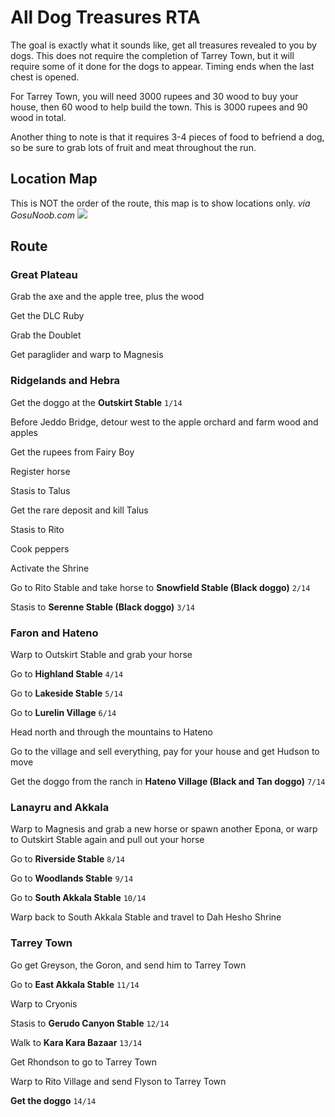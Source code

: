 # All Dog Treasures RTA

The goal is exactly what it sounds like, get all treasures revealed to you by dogs. This does not require the completion of Tarrey Town, but it will require some of it done for the dogs to appear. Timing ends when the last chest is opened.

For Tarrey Town, you will need 3000 rupees and 30 wood to buy your house, then 60 wood to help build the town. This is 3000 rupees and 90 wood in total.

Another thing to note is that it requires 3-4 pieces of food to befriend a dog, so be sure to grab lots of fruit and meat throughout the run.

## Location Map

This is NOT the order of the route, this map is to show locations only. *via GosuNoob.com*
![](http://static.gosunoob.com/img/1/2017/03/dog-treasure-locations-map-zelda-botw-1024x804.jpg)

## Route

### Great Plateau

Grab the axe and the apple tree, plus the wood

Get the DLC Ruby

Grab the Doublet

Get paraglider and warp to Magnesis

### Ridgelands and Hebra

Get the doggo at the **Outskirt Stable** `1/14`

Before Jeddo Bridge, detour west to the apple orchard and farm wood and apples

Get the rupees from Fairy Boy

Register horse

Stasis to Talus

Get the rare deposit and kill Talus

Stasis to Rito

Cook peppers

Activate the Shrine

Go to Rito Stable and take horse to **Snowfield Stable (Black doggo)** `2/14`

Stasis to **Serenne Stable (Black doggo)** `3/14`

### Faron and Hateno

Warp to Outskirt Stable and grab your horse

Go to **Highland Stable** `4/14`

Go to **Lakeside Stable** `5/14`

Go to **Lurelin Village** `6/14`

Head north and through the mountains to Hateno

Go to the village and sell everything, pay for your house and get Hudson to move

Get the doggo from the ranch in **Hateno Village (Black and Tan doggo)** `7/14`

### Lanayru and Akkala

Warp to Magnesis and grab a new horse or spawn another Epona, or warp to Outskirt Stable again and pull out your horse

Go to **Riverside Stable** `8/14`

Go to **Woodlands Stable** `9/14`

Go to **South Akkala Stable** `10/14`

Warp back to South Akkala Stable and travel to Dah Hesho Shrine

### Tarrey Town

Go get Greyson, the Goron, and send him to Tarrey Town

Go to **East Akkala Stable** `11/14`

Warp to Cryonis

Stasis to **Gerudo Canyon Stable** `12/14`

Walk to **Kara Kara Bazaar** `13/14`

Get Rhondson to go to Tarrey Town

Warp to Rito Village and send Flyson to Tarrey Town

**Get the doggo** `14/14`
